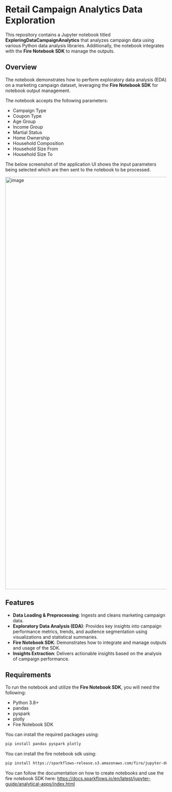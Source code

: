 # Retail Campaign Analytics Data Exploration

This repository contains a Jupyter notebook titled **ExploringDataCampaignAnalytics** that analyzes campaign data using various Python data analysis libraries. Additionally, the notebook integrates with the **Fire Notebook SDK** to manage the outputs.

## Overview

The notebook demonstrates how to perform exploratory data analysis (EDA) on a marketing campaign dataset, leveraging the **Fire Notebook SDK** for notebook output management.

The notebook accepts the following parameters:

- Campaign Type
- Coupon Type
- Age Group
- Income Group
- Martial Status
- Home Ownership
- Household Composition
- Household Size From
- Household Size To


The below screenshot of the application UI shows the input parameters being selected which are then sent to the notebook to be processed.

<img width="1283" alt="image" src="https://github.com/user-attachments/assets/288f1e70-c7d1-4a68-afa1-c0b6020493a2">


## Features

- **Data Loading & Preprocessing**: Ingests and cleans marketing campaign data.
- **Exploratory Data Analysis (EDA)**: Provides key insights into campaign performance metrics, trends, and audience segmentation using visualizations and statistical summaries.
- **Fire Notebook SDK**: Demonstrates how to integrate and manage outputs and usage of the SDK.
- **Insights Extraction**: Delivers actionable insights based on the analysis of campaign performance.

## Requirements

To run the notebook and utilize the **Fire Notebook SDK**, you will need the following:

- Python 3.8+
- pandas
- pyspark
- plotly
- Fire Notebook SDK

You can install the required packages using:

```bash
pip install pandas pyspark plotly
```

You can install the fire notebook sdk using:

```bash
pip install https://sparkflows-release.s3.amazonaws.com/fire/jupyter-docker/firenotebookwheel/fire_notebook-3.1.0-py3-none-any.whl
```

You can follow the documentation on how to create notebooks and use the fire notebook SDK here: 
https://docs.sparkflows.io/en/latest/jupyter-guide/analytical-apps/index.html
